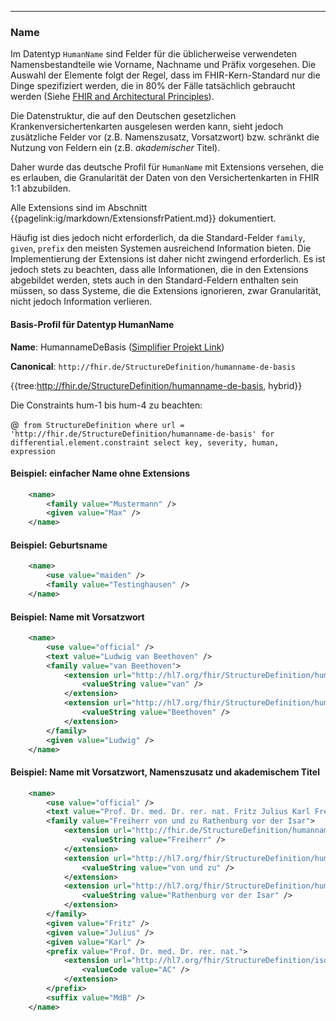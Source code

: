 ------------

### Name

Im Datentyp `HumanName` sind Felder für die üblicherweise verwendeten Namensbestandteile wie Vorname, Nachname und Präfix vorgesehen. Die Auswahl der Elemente folgt der Regel, dass im FHIR-Kern-Standard nur die Dinge spezifiziert werden, die in 80% der Fälle tatsächlich gebraucht werden (Siehe [FHIR and Architectural Principles](https://www.hl7.org/fhir/r4/overview-arch.html#principles)).

Die Datenstruktur, die auf den Deutschen gesetzlichen Krankenversichertenkarten ausgelesen werden kann, sieht jedoch zusätzliche Felder vor (z.B. Namenszusatz, Vorsatzwort) bzw. schränkt die Nutzung von Feldern ein (z.B. *akademischer* Titel).

Daher wurde das deutsche Profil für `HumanName` mit Extensions versehen, die es erlauben, die Granularität der Daten von den Versichertenkarten in FHIR 1:1 abzubilden.

Alle Extensions sind im Abschnitt {{pagelink:ig/markdown/ExtensionsfrPatient.md}} dokumentiert.

Häufig ist dies jedoch nicht erforderlich, da die Standard-Felder `family`, `given`, `prefix` den meisten Systemen ausreichend Information bieten. Die Implementierung der Extensions ist daher nicht zwingend erforderlich. Es ist jedoch stets zu beachten, dass alle Informationen, die in den Extensions abgebildet werden, stets auch in den Standard-Feldern enthalten sein müssen, so dass Systeme, die die Extensions ignorieren, zwar Granularität, nicht jedoch Information verlieren.


#### Basis-Profil für Datentyp HumanName

**Name**: HumannameDeBasis ([Simplifier Projekt Link](https://simplifier.net/resolve?canonical=http://fhir.de/StructureDefinition/humanname-de-basis&scope=de.basisprofil.r4@1.5.1))

**Canonical**: `http://fhir.de/StructureDefinition/humanname-de-basis`

{{tree:http://fhir.de/StructureDefinition/humanname-de-basis, hybrid}}

Die Constraints hum-1 bis hum-4 zu beachten:

@``` from StructureDefinition where url = 'http://fhir.de/StructureDefinition/humanname-de-basis' for differential.element.constraint select key, severity, human, expression```

#### Beispiel: einfacher Name ohne Extensions
```xml
    <name>
        <family value="Mustermann" />
        <given value="Max" />
    </name>
```
#### Beispiel: Geburtsname
```xml
    <name>
        <use value="maiden" />
        <family value="Testinghausen" />
    </name>
``` 
#### Beispiel: Name mit Vorsatzwort
```xml
    <name>
        <use value="official" />
        <text value="Ludwig van Beethoven" />
        <family value="van Beethoven">
            <extension url="http://hl7.org/fhir/StructureDefinition/humanname-own-prefix">
                <valueString value="van" />
            </extension>
            <extension url="http://hl7.org/fhir/StructureDefinition/humanname-own-name">
                <valueString value="Beethoven" />
            </extension>
        </family>
        <given value="Ludwig" />
    </name>
```

#### Beispiel: Name mit Vorsatzwort, Namenszusatz und akademischem Titel

```xml
    <name>
        <use value="official" />
        <text value="Prof. Dr. med. Dr. rer. nat. Fritz Julius Karl Freiherr von und zu Rathenburg vor der Isar, MdB" />
        <family value="Freiherr von und zu Rathenburg vor der Isar">
            <extension url="http://fhir.de/StructureDefinition/humanname-namenszusatz">
                <valueString value="Freiherr" />
            </extension>
            <extension url="http://hl7.org/fhir/StructureDefinition/humanname-own-prefix">
                <valueString value="von und zu" />
            </extension>
            <extension url="http://hl7.org/fhir/StructureDefinition/humanname-own-name">
                <valueString value="Rathenburg vor der Isar" />
            </extension>
        </family>
        <given value="Fritz" />
        <given value="Julius" />
        <given value="Karl" />
        <prefix value="Prof. Dr. med. Dr. rer. nat.">
            <extension url="http://hl7.org/fhir/StructureDefinition/iso21090-EN-qualifier">
                <valueCode value="AC" />
            </extension>
        </prefix>
        <suffix value="MdB" />
    </name>
```
